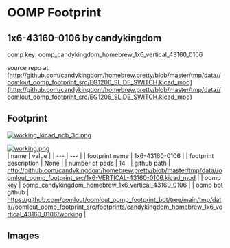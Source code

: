 # OOMP Footprint  
## 1x6-43160-0106  by candykingdom  
  
oomp key: oomp_candykingdom_homebrew_1x6_vertical_43160_0106  
  
source repo at: [http://github.com/candykingdom/homebrew.pretty/blob/master/tmp/data//oomlout_oomp_footprint_src/‎EG1206‎_SLIDE_SWITCH.kicad_mod](http://github.com/candykingdom/homebrew.pretty/blob/master/tmp/data//oomlout_oomp_footprint_src/‎EG1206‎_SLIDE_SWITCH.kicad_mod)  
## Footprint  
  
[![working_kicad_pcb_3d.png](working_kicad_pcb_3d_600.png)](working_kicad_pcb_3d.png)  
  
[![working.png](working_600.png)](working.png)  
| name | value | 
| --- | --- | 
| footprint name | 1x6-43160-0106 | 
| footprint description | None | 
| number of pads | 14 | 
| github path | http://github.com/candykingdom/homebrew.pretty/blob/master/tmp/data//oomlout_oomp_footprint_src/1x6-VERTICAL-43160-0106.kicad_mod | 
| oomp key | oomp_candykingdom_homebrew_1x6_vertical_43160_0106 | 
| oomp bot github | https://github.com/oomlout/oomlout_oomp_footprint_bot/tree/main/tmp/data//oomlout_oomp_footprint_src/footprints/candykingdom_homebrew_1x6_vertical_43160_0106/working | 
## Images  
